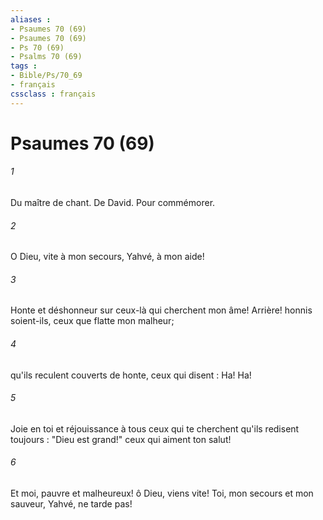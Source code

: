 ```yaml
---
aliases : 
- Psaumes 70 (69)
- Psaumes 70 (69)
- Ps 70 (69)
- Psalms 70 (69)
tags : 
- Bible/Ps/70_69
- français
cssclass : français
---
```


# Psaumes 70 (69)

###### 1
Du maître de chant. De David. Pour commémorer.
###### 2
O Dieu, vite à mon secours, Yahvé, à mon aide!
###### 3
Honte et déshonneur sur ceux-là qui cherchent mon âme! Arrière! honnis soient-ils, ceux que flatte mon malheur;
###### 4
qu'ils reculent couverts de honte, ceux qui disent : Ha! Ha!
###### 5
Joie en toi et réjouissance à tous ceux qui te cherchent qu'ils redisent toujours : "Dieu est grand!" ceux qui aiment ton salut!
###### 6
Et moi, pauvre et malheureux! ô Dieu, viens vite! Toi, mon secours et mon sauveur, Yahvé, ne tarde pas!
